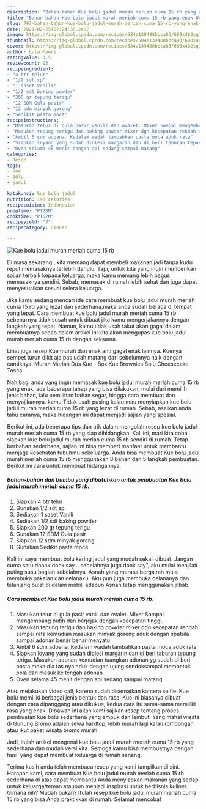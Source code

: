 ```yaml
---
description: "Bahan-bahan Kue bolu jadul murah meriah cuma 15 rb yang enak Untuk Jualan"
title: "Bahan-bahan Kue bolu jadul murah meriah cuma 15 rb yang enak Untuk Jualan"
slug: 797-bahan-bahan-kue-bolu-jadul-murah-meriah-cuma-15-rb-yang-enak-untuk-jualan
date: 2021-02-25T07:24:36.240Z
image: https://img-global.cpcdn.com/recipes/584e139488bbca83/680x482cq70/kue-bolu-jadul-murah-meriah-cuma-15-rb-foto-resep-utama.jpg
thumbnail: https://img-global.cpcdn.com/recipes/584e139488bbca83/680x482cq70/kue-bolu-jadul-murah-meriah-cuma-15-rb-foto-resep-utama.jpg
cover: https://img-global.cpcdn.com/recipes/584e139488bbca83/680x482cq70/kue-bolu-jadul-murah-meriah-cuma-15-rb-foto-resep-utama.jpg
author: Lula Myers
ratingvalue: 3.5
reviewcount: 13
recipeingredient:
- "4 btr telur"
- "1/2 sdt sp"
- "1 saset Vanili"
- "1/2 sdt baking powder"
- "200 gr tepung terigu"
- "12 SDM Gula pasir"
- "12 sdm minyak goreng"
- "Sedikit pasta moca"
recipeinstructions:
- "Masukan telur di gula pasir vanili dan ovalet. Mixer Sampai mengembang putih dan berjejak dengan kecepatan tinggi."
- "Masukan tepung terigu dan baking powder mixer dgn kecepatan rendah sampai rata kemudian masukan minyak goreng aduk dengan spatula sampai adonan benar benar menyatu"
- "Ambil 6 sdm adoana. Kedalam wadah tambahkan pasta moca aduk rata"
- "Siapkan loyang yang sudah diolesi margarin dan di beri taburan tepung terigu. Masukan adonan kemudian tuangkan adonan yg sudah di beri pasta moka dia tas nya aduk dengan ujung sendoksampai membetuk pola dan masuk ke tengah adonan"
- "Oven selama 45 menit dengan api sedang sampai matang"
categories:
- Resep
tags:
- kue
- bolu
- jadul

katakunci: kue bolu jadul 
nutrition: 198 calories
recipecuisine: Indonesian
preptime: "PT28M"
cooktime: "PT52M"
recipeyield: "3"
recipecategory: Dinner

---
```



![Kue bolu jadul murah meriah cuma 15 rb](https://img-global.cpcdn.com/recipes/584e139488bbca83/680x482cq70/kue-bolu-jadul-murah-meriah-cuma-15-rb-foto-resep-utama.jpg)

Di masa  sekarang , kita memang dapat membeli makanan jadi tanpa kudu repot memasaknya terlebih dahulu. Tapi, untuk kita yang ingin memberikan sajian terbaik kepada keluarga, maka kamu memang lebih bagus memasaknya sendiri. Sebab, memasak di rumah lebih sehat dan juga dapat menyesuaikan sesuai selera keluarga.

Jika kamu sedang mencari ide cara membuat kue bolu jadul murah meriah cuma 15 rb yang lezat dan sederhana,maka anda sudah berada di tempat yang tepat. Cara membuat kue bolu jadul murah meriah cuma 15 rb  sebenarnya tidak susah untuk dibuat jika kamu mengerjakannya dengan langkah yang tepat. Namun, kamu tidak usah takut akan gagal dalam membuatnya 
sebab dalam artikel ini kita akan mengupas kue bolu jadul murah meriah cuma 15 rb dengan seksama.  

Lihat juga resep Kue murah dan enak anti gagal enak lainnya. Kuenya sempet turun dikit aja pas udah matang dari sebelumnya naik dengan cantiknya. Murah Meriah Dus Kue - Box Kue Brownies Bolu Cheesecake Tosca.

Nah bagi anda yang ingin memasak kue bolu jadul murah meriah cuma 15 rb yang enak, ada beberapa tahap yang bisa dilakukan, mulai dari memilih jenis bahan, lalu pemilihan bahan segar, hingga cara membuat dan menyajikannya. kamu Tidak usah pusing kalau mau menyiapkan kue bolu jadul murah meriah cuma 15 rb yang lezat di rumah. Sebab, asalkan anda  tahu caranya, maka hidangan ini dapat menjadi sajian yang spesial.

Berikut ini, ada beberapa tips dan trik dalam mengolah resep kue bolu jadul murah meriah cuma 15 rb yang siap dihidangkan. Kali ini, mari kita coba siapkan kue bolu jadul murah meriah cuma 15 rb sendiri di rumah. Tetap berbahan sederhana, sajian ini bisa memberi manfaat untuk membantu menjaga kesehatan tubuhmu sekeluarga. Anda bisa membuat Kue bolu jadul murah meriah cuma 15 rb menggunakan 8 bahan dan 5 langkah pembuatan. Berikut ini cara untuk membuat hidangannya.

<!--inarticleads1-->

##### Bahan-bahan dan bumbu yang dibutuhkan untuk pembuatan Kue bolu jadul murah meriah cuma 15 rb:

1. Siapkan 4 btr telur
1. Gunakan 1/2 sdt sp
1. Sediakan 1 saset Vanili
1. Sediakan 1/2 sdt baking powder
1. Siapkan 200 gr tepung terigu
1. Gunakan 12 SDM Gula pasir
1. Siapkan 12 sdm minyak goreng
1. Gunakan Sedikit pasta moca


Kali ini saya membuat bolu kering jadul yang mudah sekali dibuat. Jangan cuma satu doank donk say… sebelahnya juga donk say&#34;, aku mulai menjilati puting susu bagian sebelahnya. Asnah yang merasa bergairah mulai membuka pakaian dan celanaku. Aku pun juga membuka celananya dan telanjang bulat di dalam mobil, adapun Asnah tetap menggunakan jilbab. 

<!--inarticleads2-->

##### Cara membuat Kue bolu jadul murah meriah cuma 15 rb:

1. Masukan telur di gula pasir vanili dan ovalet. Mixer Sampai mengembang putih dan berjejak dengan kecepatan tinggi.
1. Masukan tepung terigu dan baking powder mixer dgn kecepatan rendah sampai rata kemudian masukan minyak goreng aduk dengan spatula sampai adonan benar benar menyatu
1. Ambil 6 sdm adoana. Kedalam wadah tambahkan pasta moca aduk rata
1. Siapkan loyang yang sudah diolesi margarin dan di beri taburan tepung terigu. Masukan adonan kemudian tuangkan adonan yg sudah di beri pasta moka dia tas nya aduk dengan ujung sendoksampai membetuk pola dan masuk ke tengah adonan
1. Oven selama 45 menit dengan api sedang sampai matang


Atau melakukan video call, karena sudah disematkan kamera selfie. Kue bolu memiliki berbagai jenis bentuk dan rasa. Kue ini biasanya dibuat dengan cara dipanggang atau dikukus, kedua cara itu sama-sama memiliki rasa yang enak. Dibawah ini akan kami sajikan resep tentang proses pembuatan kue bolu sederhana yang empuk dan lembut. Yang mahal wisata di Gunung Bromo adalah sewa hardtop, lebih murah lagi kalau rombongan atau ikut paket wisata bromo murah. 

Jadi, itulah artikel mengenai  kue bolu jadul murah meriah cuma 15 rb  yang sederhana dan mudah versi kita. Semoga kamu bisa membuatnya dengan hasil yang dapat membuat keluarga di rumah senang. 

Terima kasih anda telah membaca resep yang kami tampilkan di sini. Harapan kami, cara membuat  Kue bolu jadul murah meriah cuma 15 rb sederhana di atas dapat membantu Anda menyiapkan makanan yang sedap untuk keluarga/teman ataupun menjadi inspirasi untuk berbisnis kuliner. Gimana nih? Mudah bukan? Itulah resep kue bolu jadul murah meriah cuma 15 rb yang bisa Anda praktikkan di rumah. Selamat mencoba!

